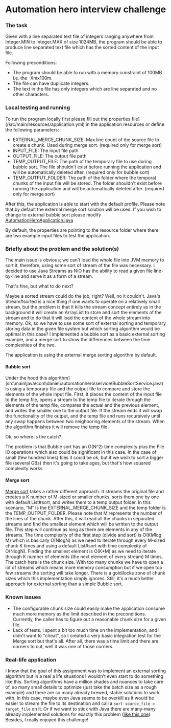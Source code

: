 # Automation hero interview challenge

### The task 

Given with a line separated text file of integers ranging anywhere from Integer.MIN to
Integer.MAX of size 1024MB, the program should be able to produce line separated text
file which has the sorted content of the input file.

Following preconditions:
* The program should be able to run with a memory constraint of 100MB i.e. the
-Xmx100m.
* The file can have duplicate integers.
* The text in the file has only integers which are line separated and no other
characters.

### Local testing and running ###
To run the program locally first please fill out the 
properties file](/src/main/resources/application.yml) in the application resources 
or define the following parameters: 
* EXTERNAL_MERGE_CHUNK_SIZE: Max line count of the source file to create a chunk. Used during merge sort. (required only for merge sort)
* INPUT_FILE: The input file path
* OUTPUT_FILE: The output file path
* TEMP_OUTPUT_FILE: The path of the temporary file to use during bubble sort. The file shouldn't exist before running the application and will be automatically deleted after. (required only for bubble sort)
* TEMP_OUTPUT_FOLDER: The path of the folder where the temporal chunks of the input file will be stored. The folder shouldn't exist before running the application and will be automatically deleted after. (required only for merge sort)

After this, the application is able to start with the default profile.
Please note that by default the external merge sort solution will be used. If you wish to change to external bubble sort please modify [AutomationHeroApplication.java](/src/main/java/com/daniel/automationhero/AutomationHeroApplication.java)

By default, the properties are pointing to the resource folder where there are two example input files to test the application.

### Briefly about the problem and the solution(s) ###
The main issue is obvious; we can't load the whole file into JVM memory to sort it, therefore, using some sort of stream of the
file was necessary. I decided to use Java Streams as NiO has the ability to read a given file line-by-line and serve it as a form of a stream.

That's fine, but what to do next?

Maybe a sorted stream could do the job, right? Well, no it couldn't. Java's Stream#sorted is a nice thing if one wants to operate on a relatively small stream, but the problem is that it kills the stream concept entirely as in the background it will create an ArrayList to store and sort the elements of the stream
and to do that it will load the content of the whole stream into memory.
Ok, so we have to use some sort of external sorting and temporary storing data in the given file system but which sorting algorithm would be optimal in this case?
I implemented a bubble sort as a basic external sorting example, and a merge sort to show the differences between the time complexities of the two. 

The application is using the external merge sorting algorithm by default.

#### Bubble sort
Under the hood this algorithm](src\main\java\com\daniel\automationhero\service\BubbleSortService.java) is using a temporary file and the output file to compare and store the elements of the whole input file.
First, it places the content of the input file to the temp file, opens a stream to the temp file to iterate through the elements of the temp file, compares the actual and the previous element, and writes the smaller one to the output file.
If the stream ends it will swap the functionality of the output, and the temp file and runs recursively until any swap happens between two neighboring elements of the stream.
When the algorithm finishes it will remove the temp file.

Ok, so where is the catch?

The problem is that Bubble sort has an O(N^2) time complexity plus the File IO operations which also could be significant in this case. In the case of  small (few hundred lines) files it could be ok, but if we wish to
sort a bigger file (several GBs) then it's going to take ages, but that's how squared complexity works.

#### Merge sort
[Merge sort](/src/main/java/com/daniel/automationhero/service/MergeSortService.java) takes a rather different approach. It streams the original file and creates a K number of M-sized or smaller chunks, sorts them one by one with default List#sort, and writes them to a temp output folder. In this scenario, “M” is the EXTERNAL_MERGE_CHUNK_SIZE and the temp folder is the TEMP_OUTPUT_FOLDER. Please note that M represents the number of the lines of the chunk.
After this, it will read all the chunks in separated streams and find the smallest element which will be written to the output file. This step will continue as long as there are elements in any of the streams.
The time complexity of the first step (divide and sort) is O(K*M*log M)  which is basically O(NlogN) as we need to iterate through every M-sized chunk K times and using a default List#sort with time complexity of O(NlogN).
Finding the smallest element is O(K*M) as we need to iterate through K number of elements (the next element of every stream) M times. 
The catch here is the chunk size. With too many chunks we have to open a lot of streams which means more memory consumption but if we open too few streams the sorting will take longer.
There is a goldilocks zone of chunk sizes which this implementation simply ignores. Still, it's a much better approach for external sorting than a simple Bubble sort.

### Known issues ###
* The configurable chunk size could easily make the application consume much more memory as the limit described in the preconditions. Currently, the caller has to figure out a reasonable chunk size for a given file.
* Lack of tests. I spent a bit too much time on the implementation, and I didn't want to "cheat", so I created a very basic integration test for the Merge sort but that's all. After all, there was a time limit and there are corners to cut, well it was one of those corners.

### Real-life application
I know that the goal of this assignment was to implement an external sorting algorithm but in a real a life situations I wouldn’t even start to do something like this. 
Sorting algorithms have a million shades and nuances to take care of, so many small details to optimize (just take the batch size as a rough example) and there are so many
already brewed, stable solutions to work with. In this case, maybe even Java seems to be overkill as it would be easier to stream the file to its destination and call a `sort source_file > target_file` on it.
Or if we want to stick with Java there are many-many already implemented solutions for exactly this problem ([like this one](https://mvnrepository.com/artifact/com.google.code.externalsortinginjava/externalsortinginjava)).
Besides, I really enjoyed this challenge!


